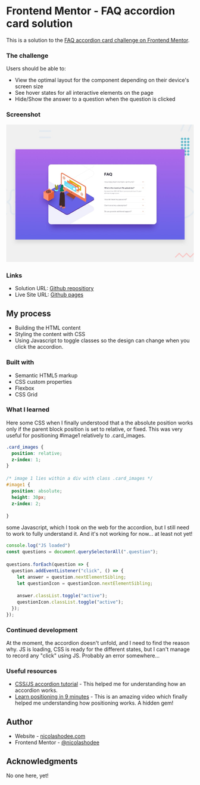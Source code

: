 # Frontend Mentor - FAQ accordion card solution

This is a solution to the [FAQ accordion card challenge on Frontend Mentor](https://www.frontendmentor.io/challenges/faq-accordion-card-XlyjD0Oam). 

### The challenge

Users should be able to:

- View the optimal layout for the component depending on their device's screen size
- See hover states for all interactive elements on the page
- Hide/Show the answer to a question when the question is clicked

### Screenshot

![](/design/desktop-preview.jpg)

### Links

- Solution URL: [Github repositiory](https://github.com/nicolashodee/faq-accordion-card-main)
- Live Site URL: [Github pages](https://nicolashodee.github.io/faq-accordion-card-main/)

## My process

- Building the HTML content
- Styling the content with CSS 
- Using Javascript to toggle classes so the design can change when you click the accordion. 

### Built with

- Semantic HTML5 markup
- CSS custom properties
- Flexbox
- CSS Grid

### What I learned

Here some CSS when I finally understood that a the absolute position works only if the parent block position is set to relative, or fixed. This was very useful for positioning #image1 relatively to .card_images. 

```css
.card_images {
  position: relative;
  z-index: 1; 
}

/* image 1 lies within a div with class .card_images */
#image1 {
  position: absolute; 
  height: 30px;
  z-index: 2;
  
}
```

some Javascript, which I took on the web for the accordion, but I still need to work to fully understand it. And it's not working for now... at least not yet!

```js
console.log("JS loaded")
const questions = document.querySelectorAll(".question"); 

questions.forEach(question => {
  question.addEventListener("click", () => {
    let answer = question.nextElementSibling; 
    let questionIcon = questionIcon.nextElementSibling;  

    answer.classList.toggle("active");
    questionIcon.classList.toggle("active"); 
  }); 
}); 
```

### Continued development

At the moment, the accordion doesn't unfold, and I need to find the reason why. 
JS is loading, CSS is ready for the different states, but I can't manage to record any "click" using JS. Probably an error somewhere... 

### Useful resources

- [CSS/JS accordion tutorial](https://www.youtube.com/watch?v=UXR5LzjND5I&t=571s) - This helped me for understanding how an accordion works. 
- [Learn positioning in 9 minutes](https://www.youtube.com/watch?v=jx5jmI0UlXU) - This is an amazing video which finally helped me understanding how positioning works. A hidden gem! 

## Author

- Website - [nicolashodee.com](https://www.nicolashodee.com)
- Frontend Mentor - [@nicolashodee](https://www.frontendmentor.io/profile/nicolashodee)


## Acknowledgments

No one here, yet!


